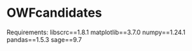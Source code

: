 # OWFcandidates
Requirements:
libscrc==1.8.1
matplotlib==3.7.0
numpy==1.24.1
pandas==1.5.3
sage==9.7

